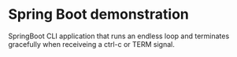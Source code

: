 Spring Boot demonstration
=========================

SpringBoot CLI application that runs an endless loop and terminates gracefully
when receiveing a ctrl-c or TERM signal.

